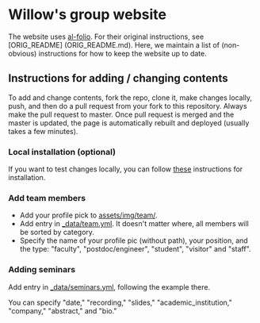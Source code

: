 # Willow's group website

The website uses [al-folio](https://alshedivat.github.io/al-folio/). For their original instructions, see [ORIG_README]
(ORIG_README.md). Here, we maintain a list of (non-obvious) instructions for how to keep the website up to date. 

## Instructions for adding / changing contents

To add and change contents, fork the repo, clone it, make changes locally, push, and then do a pull request from your fork to this repository. Always make the pull request to master. Once pull request is merged and the master is updated, the page is automatically rebuilt and deployed (usually takes a few minutes). 

### Local installation (optional)

If you want to test changes locally, you can follow [these](https://docs.github.com/en/pages/setting-up-a-github-pages-site-with-jekyll/testing-your-github-pages-site-locally-with-jekyll) instructions for installation.

### Add team members

- Add your profile pick to [assets/img/team/](assets/img/team/).
- Add entry in [_data/team.yml](_data/seminars.yml). It doesn't matter where, all members will be sorted by category. 
- Specify the name of your profile pic (without path), your position, and the type: "faculty", "postdoc/engineer", "student", "visitor" and "staff".

### Adding seminars
  
Add entry in [_data/seminars.yml](_data/seminars.yml), following the example there.

You can specify "date," "recording," "slides," "academic_institution," "company," "abstract," and "bio." 

